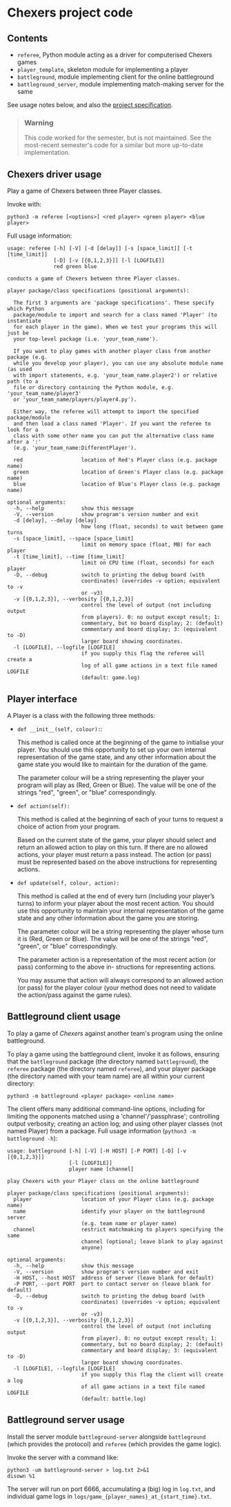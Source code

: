 # Chexers project code

## Contents

* `referee`, Python module acting as a driver for computerised Chexers games
* `player_template`, skeleton module for implementing a player
* `battleground`, module implementing client for the online battleground
* `battleground_server`, module implementing match-making server for the same

See usage notes below, and also the
[project specification](2019-chexers/project-spec.pdf).

> ### Warning
> 
> This code worked for the semester, but is not maintained. See the
> most-recent semester's code for a similar but more up-to-date
> implementation.

## Chexers driver usage

Play a game of Chexers between three Player classes.

Invoke with:

```
python3 -m referee [<options>] <red player> <green player> <blue player>
```

Full usage information:

```
usage: referee [-h] [-V] [-d [delay]] [-s [space_limit]] [-t [time_limit]]
               [-D] [-v [{0,1,2,3}]] [-l [LOGFILE]]
               red green blue

conducts a game of Chexers between three Player classes.

player package/class specifications (positional arguments):

  The first 3 arguments are 'package specifications'. These specify which Python
  package/module to import and search for a class named 'Player' (to instantiate
  for each player in the game). When we test your programs this will just be
  your top-level package (i.e. 'your_team_name').

  If you want to play games with another player class from another package (e.g.
  while you develop your player), you can use any absolute module name (as used
  with import statements, e.g. 'your_team_name.player2') or relative path (to a
  file or directory containing the Python module, e.g. 'your_team_name/player3'
  or 'your_team_name/players/player4.py').

  Either way, the referee will attempt to import the specified package/module
  and then load a class named 'Player'. If you want the referee to look for a
  class with some other name you can put the alternative class name after a ':'
  (e.g. 'your_team_name:DifferentPlayer').

  red                   location of Red's Player class (e.g. package name)
  green                 location of Green's Player class (e.g. package name)
  blue                  location of Blue's Player class (e.g. package name)

optional arguments:
  -h, --help            show this message
  -V, --version         show program's version number and exit
  -d [delay], --delay [delay]
                        how long (float, seconds) to wait between game turns
  -s [space_limit], --space [space_limit]
                        limit on memory space (float, MB) for each player
  -t [time_limit], --time [time_limit]
                        limit on CPU time (float, seconds) for each player
  -D, --debug           switch to printing the debug board (with
                        coordinates) (overrides -v option; equivalent to -v
                        or -v3)
  -v [{0,1,2,3}], --verbosity [{0,1,2,3}]
                        control the level of output (not including output
                        from players). 0: no output except result; 1:
                        commentary, but no board display; 2: (default)
                        commentary and board display; 3: (equivalent to -D)
                        larger board showing coordinates.
  -l [LOGFILE], --logfile [LOGFILE]
                        if you supply this flag the referee will create a
                        log of all game actions in a text file named LOGFILE
                        (default: game.log)
```

## Player interface

A Player is a class with the following three methods:

* `def __init__(self, colour):`:

    This method is called once at the beginning of the game to initialise
    your player. You should use this opportunity to set up your own internal
    representation of the game state, and any other information about the 
    game state you would like to maintain for the duration of the game.

    The parameter colour will be a string representing the player your 
    program will play as (Red, Green or Blue). The value will be one of the 
    strings "red", "green", or "blue" correspondingly.


* `def action(self):`

    This method is called at the beginning of each of your turns to request 
    a choice of action from your program.

    Based on the current state of the game, your player should select and 
    return an allowed action to play on this turn. If there are no allowed 
    actions, your player must return a pass instead. The action (or pass) 
    must be represented based on the above instructions for representing 
    actions.


* `def update(self, colour, action):`

    This method is called at the end of every turn (including your player’s 
    turns) to inform your player about the most recent action. You should 
    use this opportunity to maintain your internal representation of the 
    game state and any other information about the game you are storing.

    The parameter colour will be a string representing the player whose turn
    it is (Red, Green or Blue). The value will be one of the strings "red", 
    "green", or "blue" correspondingly.

    The parameter action is a representation of the most recent action (or 
    pass) conforming to the above in- structions for representing actions.

    You may assume that action will always correspond to an allowed action 
    (or pass) for the player colour (your method does not need to validate 
    the action/pass against the game rules).


## Battleground client usage

To play a game of *Chexers* against another team's program using the online
battleground.

To play a game using the battleground client, invoke it as follows, ensuring
that
the `battleground` package (the directory named `battleground`),
the `referee` package (the directory named `referee`), and
your player package (the directory named with your team name)
are all within your current directory:

```
python3 -m battleground <player package> <online name>
```

The client offers many additional command-line options,
including for
limiting the opponents matched using a 'channel'/'passphrase';
controlling output verbosity;
creating an action log;
and using other player classes (not named Player) from a package.
Full usage information (`python3 -m battleground -h`):

```
usage: battleground [-h] [-V] [-H HOST] [-P PORT] [-D] [-v [{0,1,2,3}]]
                    [-l [LOGFILE]]
                    player name [channel]

play Chexers with your Player class on the online battleground

player package/class specifications (positional arguments):
  player                location of your Player class (e.g. package name)
  name                  identify your player on the battleground server
                        (e.g. team name or player name)
  channel               restrict matchmaking to players specifying the same
                        channel (optional; leave blank to play against
                        anyone)

optional arguments:
  -h, --help            show this message
  -V, --version         show program's version number and exit
  -H HOST, --host HOST  address of server (leave blank for default)
  -P PORT, --port PORT  port to contact server on (leave blank for default)
  -D, --debug           switch to printing the debug board (with
                        coordinates) (overrides -v option; equivalent to -v
                        or -v3)
  -v [{0,1,2,3}], --verbosity [{0,1,2,3}]
                        control the level of output (not including output
                        from player). 0: no output except result; 1:
                        commentary, but no board display; 2: (default)
                        commentary and board display; 3: (equivalent to -D)
                        larger board showing coordinates.
  -l [LOGFILE], --logfile [LOGFILE]
                        if you supply this flag the client will create a log
                        of all game actions in a text file named LOGFILE
                        (default: battle.log)
```

## Battleground server usage

Install the server module `battleground-server` alongside `battleground`
(which provides the protocol) and `referee` (which provides the game logic).

Invoke the server with a command like:

```
python3 -um battleground-server > log.txt 2>&1
disown %1
```

The server will run on port 6666, accumulating a (big) log in `log.txt`,
and individual game logs in `logs/game_{player_names}_at_{start_time}.txt`.


